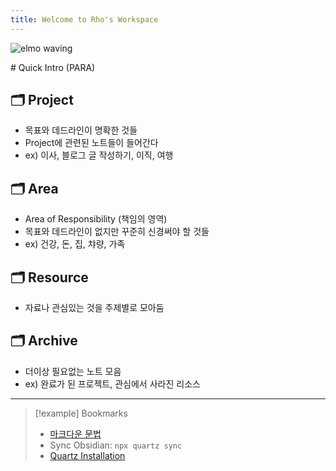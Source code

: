 ```yaml
---
title: Welcome to Rho's Workspace
---
```


<p>
<img src="https://media.giphy.com/media/LPgFwCQg4HQBvPihcn/giphy.gif" alt="elmo waving" /> 
</p>
# Quick Intro (PARA)

## 🗂️ Project
- 목표와 데드라인이 명확한 것들 
- Project에 관련된 노트들이 들어간다
- ex) 이사, 블로그 글 작성하기, 이직, 여행
## 🗂️ Area
- Area of Responsibility (책임의 영역)
- 목표와 데드라인이 없지만 꾸준히 신경써야 할 것들
- ex) 건강, 돈, 집, 챠량, 가족
## 🗂️ Resource
- 자료나 관심있는 것을 주제별로 모아둠
## 🗂️ Archive
- 더이상 필요없는 노트 모음
- ex) 완료가 된 프로젝트, 관심에서 사라진 리소스 
---

> [!example] Bookmarks
> - [마크다운 문법](https://statisticsplaybook.com/obsidian-markdown-cheatsheet/)
> - Sync Obsidian: `npx quartz sync`
> - [Quartz Installation](https://quartz.jzhao.xyz/)



